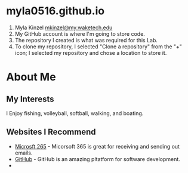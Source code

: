 # myla0516.github.io
1. Myla Kinzel
mkinzel@my.waketech.edu
2. My GitHub account is where I'm going to store code. 
3. The repository I created is what was required for this Lab.
4. To clone my repository, I selected "Clone a repository" from the "+" icon; I selected my repository and chose a location to store it.
 # About Me
  ## My Interests
  I Enjoy fishing, volleyball, softball, walking, and boating.
 ## Websites I Recommend
- [Microsft 265](https://www.office.com/) - Micorsoft 365 is great for receiving and sending out emails.
- [GitHub](https://github.com) - GitHub is an amazing pltatform for software development.
- 
